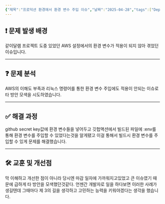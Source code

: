```yaml
---
{"제목":"프로덕션 환경에서 환경 변수 주입 이슈","날짜":"2025-04-28","tags":["Deploy","Issue"],"dg-publish":true,"permalink":"/이슈/같이 달램 프로젝트 도중 프로덕션 환경에서 환경 변수 주입 이슈/","dgPassFrontmatter":true,"created":"2025-04-28T12:33:30.624+09:00","updated":"2025-05-09T12:35:11.487+09:00"}
---
```


## ❗ **문제 발생 배경** 

같이달램 프로젝트 도중 있었던 AWS 설정에서의 환경 변수가 적용이 되지 않아 겪었던 이슈입니다.

---
## ❓ **문제 분석** 

AWS의 이해도 부족과 리눅스 명령어를 통한 환경 변수 주입에도 적용이 안되는 이슈로 타 방안 모색을 시도하였습니다.

----
## ✅ **해결 과정** 

github secret key값에 환경 변수들을 넣어두고 깃헙액션에서 빌드된 파일에 :env를 통해 환경 변수를 주입할 수 있었다는것을 알게됐고 이걸 통해서 빌드시 환경 변수를 주입할 수 있게 문제를 해결했습니다.

---
## 🛠️ **교훈 및 개선점**

막 이해하고 개선한 점이 아니라 당시엔 마감 일자에 가까워지고있었고 큰 이슈였기 때문에 급하게 타 방안을 모색했던것같다. 언젠간 개발자로 일을 하다보면 이러한 사례가 생길텐데 그때마다 제 3의 길을 생각하고 고민하는 능력을 키워야겠다는 생각을 했습니다.
